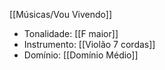 [[Músicas/Vou Vivendo]]
- Tonalidade: [[F maior]]
- Instrumento: [[Violão 7 cordas]]
- Domínio: [[Domínio Médio]]